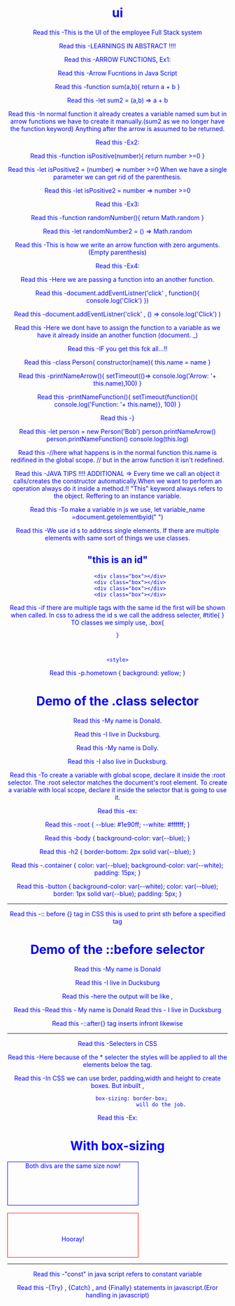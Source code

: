 # ui
 This is the UI of the employee Full Stack system

 LEARNINGS IN ABSTRACT !!!!

ARROW FUNCTIONS,
Ex1:

 Arrow Fucntions in Java Script

 function sum(a,b){
    return a + b
 }

 let sum2 = (a,b) => a + b


In normal function it already creates a variable named sum but in arrow functions we have to create it manually.(sum2 as we no longer have the function keyword)
Anything after the arrow is asuumed to be returned.


Ex2:

function isPositive(number){
    return number >=0
}

let isPositive2 = (number) => number >=0
When we have a single parameter we can get rid of the parenthesis.

let isPositive2 = number => number >=0

Ex3:

function randomNumber(){
    return Math.random
}

let randomNumber2 = () => Math.random

This is how we write an arrow function with zero arguments.(Empty parenthesis)

Ex4:

Here we are passing a function into an another function.

document.addEventListner('click' , function(){
    console.log('Click')
})

document.addEventListner('click' , () => console.log('Click') )

Here we dont have to assign the function to a variable as we have it already inside an another function (document. _)

IF you get this fck all...!!

class Person{
    constructor(name){
        this.name = name 
    }



printNameArrow(){
    setTimeout(()=> console.log('Arrow: '+ this.name),100)
}

printNameFunction(){
    setTimeout(function(){
        console.log('Function: '+ this.name)}, 100)
    }

}


let person = new Person('Bob')
person.printNameArrow()
person.printNameFunction()
console.log(this.log)

//here what happens is in the normal function this.name is redifined in the global scope.
// but in the arrow function it isn't redefined.




JAVA TIPS !!!!
ADDITIONAL => Every time we call an object it calls/creates the constructor automatically.When we want to perform an operation always do it inside a method.!!
"This" keyword always refers to the object. Reffering to an instance variable. 


To make a variable in js we use,
 let variable_name =document.getelementbyid(" ")

We use id s to address single elements. If there are multiple elements with same sort of things we use classes.


<body>
<h2 id=title>"this is an id" </h2>

            <div class="box"></div>
            <div class="box"></div>
            <div class="box"></div>
            <div class="box"></div>


if there are multiple tags with the same id the first will be shown when called.
In css to adress the id s we call the address selecter,
    #title{ }
TO classes we simply use,
    .box{

    }



    <style>
p.hometown { 
  background: yellow;
}
</style>
</head>
<body>

<h1>Demo of the .class selector</h1>

<p>My name is Donald.</p>
<p class="hometown">I live in Ducksburg.</p>

<p>My name is Dolly.</p>
<p class="hometown">I also live in Ducksburg.</p>


To create a variable with global scope, declare it inside the :root selector. The :root selector matches the document's root element.
To create a variable with local scope, declare it inside the selector that is going to use it.

ex:

:root {
  --blue: #1e90ff;
  --white: #ffffff;
}

body { background-color: var(--blue); }

h2 { border-bottom: 2px solid var(--blue); }

.container {
  color: var(--blue);
  background-color: var(--white);
  padding: 15px;
}

button {
  background-color: var(--white);
  color: var(--blue);
  border: 1px solid var(--blue);
  padding: 5px;
}

-----------------------------------------------------
:: before {}   tag in CSS
this is used to print sth before a specified tag

<head>
<style>
p::before {
  content: "Read this -";
}
</style>
</head>
<body>

<h1>Demo of the ::before selector</h1>

<p>My name is Donald</p>
<p>I live in Ducksburg</p>

</body>
</html>

here the output will be like ,

Read this - My name is Donald
Read this - I live in Ducksburg

::after{} tag inserts infront likewise

----------------------------------------
Selecters in CSS

<style>
* {
  text-align: center;
  color: blue;
}
</style>

Here because of the * selecter the styles will be applied to all the elements below the tag.


In CSS we can use brder, padding,width and height to create boxes. But inbuilt ,

             box-sizing: border-box;
                                will do the job.


Ex:

<style> 
.div1 {
  width: 300px;
  height: 100px;
  border: 1px solid blue;
  box-sizing: border-box;
}

.div2 {
  width: 300px;
  height: 100px;  
  padding: 50px;
  border: 1px solid red;
  box-sizing: border-box;
box-sizing: border-box;

 }
</style>
</head>
<body>

<h1>With box-sizing</h1>

<div class="div1">Both divs are the same size now!</div>
<br>
<div class="div2">Hooray!</div>

</body>


--------------------------------------------------------------------

"const" in java script refers to constant variable

{Try} , {Catch} , and {Finally} statements in javascript.(Eror handling in javascript)




































